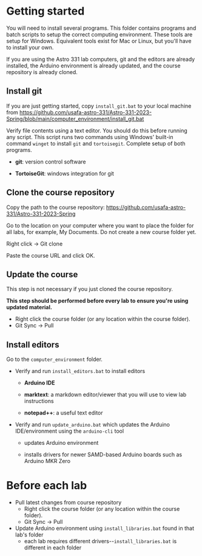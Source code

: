 # Getting started

You will need to install several programs. This folder contains programs and batch scripts to setup the correct computing environment. These tools are setup for Windows. Equivalent tools exist for Mac or Linux, but you'll have to install your own. 

If you are using the Astro 331 lab computers, git and the editors are already installed, the Arduino environment is already updated, and the course repository is already cloned. 



## Install git

If you are just getting started, copy `install_git.bat` to your local machine from https://github.com/usafa-astro-331/Astro-331-2023-Spring/blob/main/computer_environment/install_git.bat

Verify file contents using a text editor. You should do this before running any script. This script runs two commands using Windows' built-in command `winget` to install `git` and `tortoisegit`.  Complete setup of both programs. 

- **git**: version control software

- **TortoiseGit**: windows integration for git



## Clone the course repository

Copy the path to the course repository: https://github.com/usafa-astro-331/Astro-331-2023-Spring

Go to the location on your computer where you want to place the folder for all labs, for example, My Documents. Do not create a new course folder yet. 

Right click -> Git clone

Paste the course URL and click OK. 



## Update the course

This step is not necessary if you just cloned the course repository. 

**This step should be performed before every lab to ensure you're using updated material.** 

- Right click the course folder (or any location within the course folder). 
- Git Sync -> Pull



## Install editors

Go to the `computer_environment` folder. 

- Verify and run `install_editors.bat` to install editors

  - **Arduino IDE**


  - **marktext**: a markdown editor/viewer that you will use to view lab instructions


  - **notepad++**: a useful text editor

- Verify and run `update_arduino.bat` which updates the Arduino IDE/environment using the `arduino-cli` tool

  - updates Arduino environment

  - installs drivers for newer SAMD-based Arduino boards such as Arduino MKR Zero




# Before each lab

- Pull latest changes from course repository
  - Right click the course folder (or any location within the course folder). 
  - Git Sync -> Pull
- Update Arduino environment using `install_libraries.bat` found in that lab's folder
  - each lab requires different drivers--`install_libraries.bat` is different in each folder

